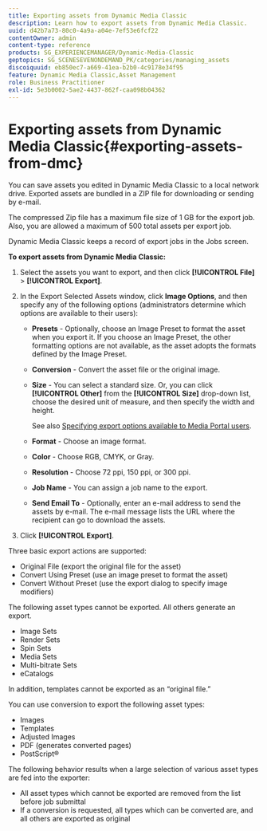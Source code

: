 ```yaml
---
title: Exporting assets from Dynamic Media Classic
description: Learn how to export assets from Dynamic Media Classic.
uuid: d42b7a73-80c0-4a9a-a04e-7ef53e6fcf22
contentOwner: admin
content-type: reference
products: SG_EXPERIENCEMANAGER/Dynamic-Media-Classic
geptopics: SG_SCENESEVENONDEMAND_PK/categories/managing_assets
discoiquuid: eb850ec7-a669-41ea-b2b0-4c9178e34f95
feature: Dynamic Media Classic,Asset Management
role: Business Practitioner
exl-id: 5e3b0002-5ae2-4437-862f-caa098b04362
---
```

# Exporting assets from Dynamic Media Classic{#exporting-assets-from-dmc}

You can save assets you edited in Dynamic Media Classic to a local network drive. Exported assets are bundled in a ZIP file for downloading or sending by e-mail.

The compressed Zip file has a maximum file size of 1 GB for the export job. Also, you are allowed a maximum of 500 total assets per export job.

Dynamic Media Classic keeps a record of export jobs in the Jobs screen.

**To export assets from Dynamic Media Classic:**

1. Select the assets you want to export, and then click **[!UICONTROL File]** > **[!UICONTROL Export]**. 
1. In the Export Selected Assets window, click **Image Options**, and then specify any of the following options (administrators determine which options are available to their users):

   * **Presets** - Optionally, choose an Image Preset to format the asset when you export it. If you choose an Image Preset, the other formatting options are not available, as the asset adopts the formats defined by the Image Preset.

   * **Conversion** - Convert the asset file or the original image.

   * **Size** - You can select a standard size. Or, you can click **[!UICONTROL Other]** from the **[!UICONTROL Size]** drop-down list, choose the desired unit of measure, and then specify the width and height.

        See also [Specifying export options available to Media Portal users](specifying-export-options-available-media.md#specifying_export_options_available_to_media_portal_users).

   * **Format** - Choose an image format.

   * **Color** - Choose RGB, CMYK, or Gray.

   * **Resolution** - Choose 72 ppi, 150 ppi, or 300 ppi.

   * **Job Name** - You can assign a job name to the export.

   * **Send Email To** - Optionally, enter an e-mail address to send the assets by e-mail. The e-mail message lists the URL where the recipient can go to download the assets.

1. Click **[!UICONTROL Export]**.

Three basic export actions are supported:

* Original File (export the original file for the asset)
* Convert Using Preset (use an image preset to format the asset)
* Convert Without Preset (use the export dialog to specify image modifiers)

The following asset types cannot be exported. All others generate an export.

* Image Sets
* Render Sets
* Spin Sets
* Media Sets
* Multi-bitrate Sets
* eCatalogs

In addition, templates cannot be exported as an “original file.”

You can use conversion to export the following asset types:

* Images
* Templates
* Adjusted Images
* PDF (generates converted pages)
* PostScript®

The following behavior results when a large selection of various asset types are fed into the exporter:

* All asset types which cannot be exported are removed from the list before job submittal 
* If a conversion is requested, all types which can be converted are, and all others are exported as original
